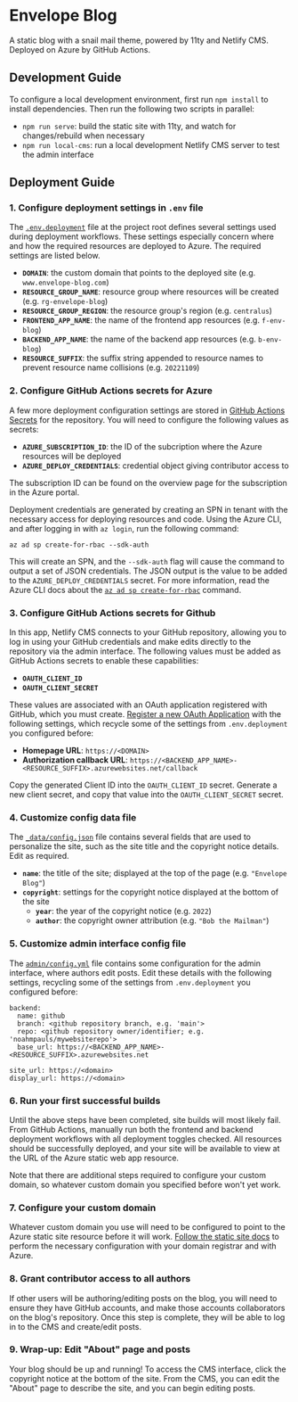 # Envelope Blog

A static blog with a snail mail theme, powered by 11ty and Netlify CMS. Deployed on Azure by GitHub Actions.

## Development Guide

To configure a local development environment, first run `npm install` to install dependencies. Then run the following two scripts in parallel:

- `npm run serve`: build the static site with 11ty, and watch for changes/rebuild when necessary
- `npm run local-cms`: run a local development Netlify CMS server to test the admin interface

## Deployment Guide

### 1. Configure deployment settings in `.env` file

The [`.env.deployment`](./.env.deployment) file at the project root defines several settings used during deployment workflows. These settings especially concern where and how the required resources are deployed to Azure. The required settings are listed below.

- **`DOMAIN`**: the custom domain that points to the deployed site (e.g. `www.envelope-blog.com`)
- **`RESOURCE_GROUP_NAME`**: resource group where resources will be created (e.g. `rg-envelope-blog`)
- **`RESOURCE_GROUP_REGION`**: the resource group's region (e.g. `centralus`)
- **`FRONTEND_APP_NAME`**: the name of the frontend app resources (e.g. `f-env-blog`)
- **`BACKEND_APP_NAME`**: the name of the backend app resources (e.g. `b-env-blog`)
- **`RESOURCE_SUFFIX`**: the suffix string appended to resource names to prevent resource name collisions (e.g. `20221109`)

### 2. Configure GitHub Actions secrets for Azure

A few more deployment configuration settings are stored in [GitHub Actions Secrets](https://docs.github.com/en/actions/security-guides/encrypted-secrets) for the repository. You will need to configure the following values as secrets:

- **`AZURE_SUBSCRIPTION_ID`**: the ID of the subcription where the Azure resources will be deployed
- **`AZURE_DEPLOY_CREDENTIALS`**: credential object giving contributor access to 

The subscription ID can be found on the overview page for the subscription in the Azure portal.

Deployment credentials are generated by creating an SPN in tenant with the necessary access for deploying resources and code. Using the Azure CLI, and after logging in with `az login`, run the following command:

```
az ad sp create-for-rbac --sdk-auth
```

This will create an SPN, and the `--sdk-auth` flag will cause the command to output a set of JSON credentials. The JSON output is the value to be added to the `AZURE_DEPLOY_CREDENTIALS` secret. For more information, read the Azure CLI docs about the [`az ad sp create-for-rbac`](https://learn.microsoft.com/en-us/cli/azure/ad/sp?view=azure-cli-latest#az-ad-sp-create-for-rbac) command.

### 3. Configure GitHub Actions secrets for Github

In this app, Netlify CMS connects to your GitHub repository, allowing you to log in using your GitHub credentials and make edits directly to the repository via the admin interface. The following values must be added as GitHub Actions secrets to enable these capabilities:

- **`OAUTH_CLIENT_ID`** 
- **`OAUTH_CLIENT_SECRET`**

These values are associated with an OAuth application registered with GitHub, which you must create. [Register a new OAuth Application](https://github.com/settings/applications/new) with the following settings, which recycle some of the settings from `.env.deployment` you configured before:

- **Homepage URL**: `https://<DOMAIN>`
- **Authorization callback URL**: `https://<BACKEND_APP_NAME>-<RESOURCE_SUFFIX>.azurewebsites.net/callback`

Copy the generated Client ID into the `OAUTH_CLIENT_ID` secret. Generate a new client secret, and copy that value into the `OAUTH_CLIENT_SECRET` secret.

### 4. Customize config data file

The [`_data/config.json`](./_data/config.json) file contains several fields that are used to personalize the site, such as the site title and the copyright notice details. Edit as required.

- **`name`**: the title of the site; displayed at the top of the page (e.g. `"Envelope Blog"`)
- **`copyright`**: settings for the copyright notice displayed at the bottom of the site
  - **`year`**: the year of the copyright notice (e.g. `2022`)
  - **`author`**: the copyright owner attribution (e.g. `"Bob the Mailman"`)

### 5. Customize admin interface config file

The [`admin/config.yml`](./admin/config.yml) file contains some configuration for the admin interface, where authors edit posts. Edit these details with the following settings, recycling some of the settings from `.env.deployment` you configured before:

```
backend:
  name: github
  branch: <github repository branch, e.g. 'main'>
  repo: <github repository owner/identifier; e.g. 'noahmpauls/mywebsiterepo'>
  base_url: https://<BACKEND_APP_NAME>-<RESOURCE_SUFFIX>.azurewebsites.net

site_url: https://<domain>
display_url: https://<domain>
```

### 6. Run your first successful builds

Until the above steps have been completed, site builds will most likely fail. From GitHub Actions, manually run both the frontend and backend deployment workflows with all deployment toggles checked. All resources should be successfully deployed, and your site will be available to view at the URL of the Azure static web app resource.

Note that there are additional steps required to configure your custom domain, so whatever custom domain you specified before won't yet work.

### 7. Configure your custom domain

Whatever custom domain you use will need to be configured to point to the Azure static site resource before it will work. [Follow the static site docs](https://learn.microsoft.com/en-us/azure/static-web-apps/custom-domain) to perform the necessary configuration with your domain registrar and with Azure.

### 8. Grant contributor access to all authors

If other users will be authoring/editing posts on the blog, you will need to ensure they have GitHub accounts, and make those accounts collaborators on the blog's repository. Once this step is complete, they will be able to log in to the CMS and create/edit posts.

### 9. Wrap-up: Edit "About" page and posts

Your blog should be up and running! To access the CMS interface, click the copyright notice at the bottom of the site. From the CMS, you can edit the "About" page to describe the site, and you can begin editing posts.


